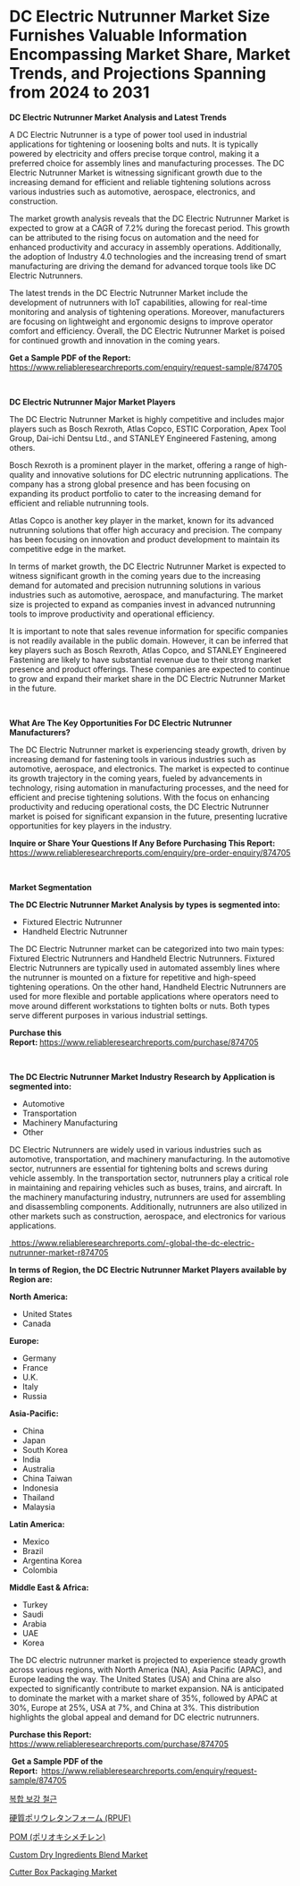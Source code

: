 <p><h1>DC Electric Nutrunner Market Size Furnishes Valuable Information Encompassing Market Share, Market Trends, and Projections Spanning from 2024 to 2031</h1></p><p><strong>DC Electric Nutrunner Market Analysis and Latest Trends</strong></p>
<p><p>A DC Electric Nutrunner is a type of power tool used in industrial applications for tightening or loosening bolts and nuts. It is typically powered by electricity and offers precise torque control, making it a preferred choice for assembly lines and manufacturing processes. The DC Electric Nutrunner Market is witnessing significant growth due to the increasing demand for efficient and reliable tightening solutions across various industries such as automotive, aerospace, electronics, and construction.</p><p>The market growth analysis reveals that the DC Electric Nutrunner Market is expected to grow at a CAGR of 7.2% during the forecast period. This growth can be attributed to the rising focus on automation and the need for enhanced productivity and accuracy in assembly operations. Additionally, the adoption of Industry 4.0 technologies and the increasing trend of smart manufacturing are driving the demand for advanced torque tools like DC Electric Nutrunners.</p><p>The latest trends in the DC Electric Nutrunner Market include the development of nutrunners with IoT capabilities, allowing for real-time monitoring and analysis of tightening operations. Moreover, manufacturers are focusing on lightweight and ergonomic designs to improve operator comfort and efficiency. Overall, the DC Electric Nutrunner Market is poised for continued growth and innovation in the coming years.</p></p>
<p><strong>Get a Sample PDF of the Report:&nbsp;</strong> <a href="https://www.reliableresearchreports.com/enquiry/request-sample/874705">https://www.reliableresearchreports.com/enquiry/request-sample/874705</a></p>
<p>&nbsp;</p>
<p><strong>DC Electric Nutrunner Major Market Players</strong></p>
<p><p>The DC Electric Nutrunner Market is highly competitive and includes major players such as Bosch Rexroth, Atlas Copco, ESTIC Corporation, Apex Tool Group, Dai-ichi Dentsu Ltd., and STANLEY Engineered Fastening, among others. </p><p>Bosch Rexroth is a prominent player in the market, offering a range of high-quality and innovative solutions for DC electric nutrunning applications. The company has a strong global presence and has been focusing on expanding its product portfolio to cater to the increasing demand for efficient and reliable nutrunning tools.</p><p>Atlas Copco is another key player in the market, known for its advanced nutrunning solutions that offer high accuracy and precision. The company has been focusing on innovation and product development to maintain its competitive edge in the market.</p><p>In terms of market growth, the DC Electric Nutrunner Market is expected to witness significant growth in the coming years due to the increasing demand for automated and precision nutrunning solutions in various industries such as automotive, aerospace, and manufacturing. The market size is projected to expand as companies invest in advanced nutrunning tools to improve productivity and operational efficiency.</p><p>It is important to note that sales revenue information for specific companies is not readily available in the public domain. However, it can be inferred that key players such as Bosch Rexroth, Atlas Copco, and STANLEY Engineered Fastening are likely to have substantial revenue due to their strong market presence and product offerings. These companies are expected to continue to grow and expand their market share in the DC Electric Nutrunner Market in the future.</p></p>
<p>&nbsp;</p>
<p><strong>What Are The Key Opportunities For DC Electric Nutrunner Manufacturers?</strong></p>
<p><p>The DC Electric Nutrunner market is experiencing steady growth, driven by increasing demand for fastening tools in various industries such as automotive, aerospace, and electronics. The market is expected to continue its growth trajectory in the coming years, fueled by advancements in technology, rising automation in manufacturing processes, and the need for efficient and precise tightening solutions. With the focus on enhancing productivity and reducing operational costs, the DC Electric Nutrunner market is poised for significant expansion in the future, presenting lucrative opportunities for key players in the industry.</p></p>
<p><strong>Inquire or Share Your Questions If Any Before Purchasing This Report:</strong> <a href="https://www.reliableresearchreports.com/enquiry/pre-order-enquiry/874705">https://www.reliableresearchreports.com/enquiry/pre-order-enquiry/874705</a></p>
<p>&nbsp;</p>
<p><strong>Market Segmentation</strong></p>
<p><strong>The DC Electric Nutrunner Market Analysis by types is segmented into:</strong></p>
<p><ul><li>Fixtured Electric Nutrunner</li><li>Handheld Electric Nutrunner</li></ul></p>
<p><p>The DC Electric Nutrunner market can be categorized into two main types: Fixtured Electric Nutrunners and Handheld Electric Nutrunners. Fixtured Electric Nutrunners are typically used in automated assembly lines where the nutrunner is mounted on a fixture for repetitive and high-speed tightening operations. On the other hand, Handheld Electric Nutrunners are used for more flexible and portable applications where operators need to move around different workstations to tighten bolts or nuts. Both types serve different purposes in various industrial settings.</p></p>
<p><strong>Purchase this Report:&nbsp;</strong><a href="https://www.reliableresearchreports.com/purchase/874705">https://www.reliableresearchreports.com/purchase/874705</a></p>
<p>&nbsp;</p>
<p><strong>The DC Electric Nutrunner Market Industry Research by Application is segmented into:</strong></p>
<p><ul><li>Automotive</li><li>Transportation</li><li>Machinery Manufacturing</li><li>Other</li></ul></p>
<p><p>DC Electric Nutrunners are widely used in various industries such as automotive, transportation, and machinery manufacturing. In the automotive sector, nutrunners are essential for tightening bolts and screws during vehicle assembly. In the transportation sector, nutrunners play a critical role in maintaining and repairing vehicles such as buses, trains, and aircraft. In the machinery manufacturing industry, nutrunners are used for assembling and disassembling components. Additionally, nutrunners are also utilized in other markets such as construction, aerospace, and electronics for various applications.</p></p>
<p><a href="https://www.reliableresearchreports.com/-global-the-dc-electric-nutrunner-market-r874705">&nbsp;https://www.reliableresearchreports.com/-global-the-dc-electric-nutrunner-market-r874705</a></p>
<p><strong>In terms of Region, the DC Electric Nutrunner Market Players available by Region are:</strong></p>
<p>
    <p> <strong> North America: </strong>
        <ul>
            <li>United States</li>
            <li>Canada</li>
        </ul>
        </p> 
    <p> <strong> Europe: </strong>
        <ul>
            <li>Germany</li>
            <li>France</li>
            <li>U.K.</li>
            <li>Italy</li>
            <li>Russia</li>
        </ul>
        </p> 
    <p> <strong> Asia-Pacific: </strong>
        <ul>
            <li>China</li>
            <li>Japan</li>
            <li>South Korea</li>
            <li>India</li>
            <li>Australia</li>
            <li>China Taiwan</li>
            <li>Indonesia</li>
            <li>Thailand</li>
            <li>Malaysia</li>
        </ul>
        </p> 
    <p> <strong> Latin America: </strong>
        <ul>
            <li>Mexico</li>
            <li>Brazil</li>
            <li>Argentina Korea</li>
            <li>Colombia</li>
        </ul>
        </p> 
    <p> <strong> Middle East & Africa: </strong>
        <ul>
            <li>Turkey</li>
            <li>Saudi</li>
            <li>Arabia</li>
            <li>UAE</li>
            <li>Korea</li>
        </ul>
    </p>
    </p>
<p><p>The DC electric nutrunner market is projected to experience steady growth across various regions, with North America (NA), Asia Pacific (APAC), and Europe leading the way. The United States (USA) and China are also expected to significantly contribute to market expansion. NA is anticipated to dominate the market with a market share of 35%, followed by APAC at 30%, Europe at 25%, USA at 7%, and China at 3%. This distribution highlights the global appeal and demand for DC electric nutrunners.</p></p>
<p><strong>Purchase this Report: </strong><a href="https://www.reliableresearchreports.com/purchase/874705">https://www.reliableresearchreports.com/purchase/874705</a></p>
<p>&nbsp;<strong>Get a Sample PDF of the Report:&nbsp;&nbsp;</strong><a href="https://www.reliableresearchreports.com/enquiry/request-sample/874705">https://www.reliableresearchreports.com/enquiry/request-sample/874705</a></p>
<p><strong></strong></p>
<p><p><a href="https://github.com/KoleLedner/Market-Research-Report-List-1/blob/main/161240378260.md">복합 보강 철근</a></p><p><a href="https://github.com/GregorioOKeefe2023/Market-Research-Report-List-1/blob/main/985606684644.md">硬質ポリウレタンフォーム (RPUF)</a></p><p><a href="https://github.com/TatumKoelpin2017/Market-Research-Report-List-1/blob/main/886412484645.md">POM (ポリオキシメチレン)</a></p><p><a href="https://github.com/peachesmcdowel1/Market-Research-Report-List-2/blob/main/custom-dry-ingredients-blend-market.md">Custom Dry Ingredients Blend Market</a></p><p><a href="https://github.com/edytherolanlouisejk1miz0wig/Market-Research-Report-List-2/blob/main/cutter-box-packaging-market.md">Cutter Box Packaging Market</a></p></p>